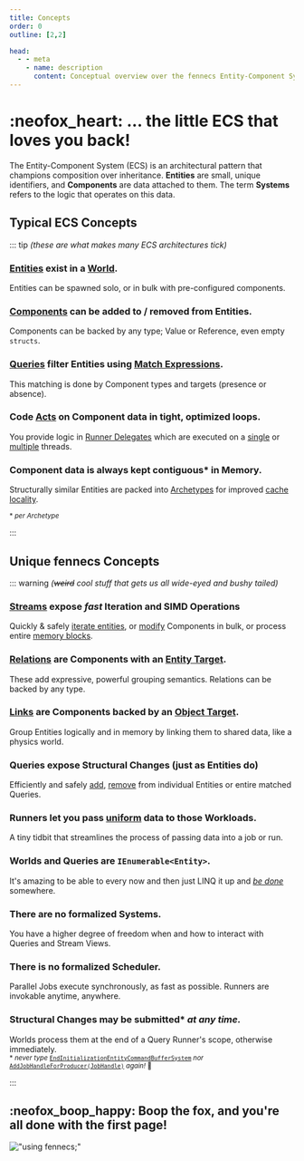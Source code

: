 ```yaml
---
title: Concepts
order: 0
outline: [2,2]

head:
  - - meta
    - name: description
      content: Conceptual overview over the fennecs Entity-Component System
---
```


# :neofox_heart: ... the little ECS that loves you back!
The Entity-Component System (ECS) is an architectural pattern that champions composition over inheritance. **Entities** are small, unique identifiers, and **Components** are data attached to them. The term **Systems** refers to the logic that operates on this data. 

## Typical ECS Concepts 

::: tip *(these are what makes many ECS architectures tick)*
### [Entities](Entities/) exist in a [World](World.md). 
Entities can be spawned solo, or in bulk with pre-configured components.

### [Components](Components/) can be added to / removed from Entities.
Components can be backed by any type; Value or Reference, even empty `structs`.

### [Queries](Queries/) filter Entities using [Match Expressions](Queries/Matching.md).
This matching is done by Component types and targets (presence or absence).

### Code [Acts](Streams/Stream.For.md) on Component data in tight, optimized loops.
You provide logic in [Runner Delegates](Streams/Delegates.md) which are executed on a [single](Streams/Stream.For.md) or [multiple](Streams/Stream.Job.md) threads.

### Component data is always kept contiguous* in Memory.
Structurally similar Entities are packed into [Archetypes](/docs/Components/index.md#archetype) for improved [cache locality](https://en.wikipedia.org/wiki/Locality_of_reference).

<sub>\* *per Archetype*</sub>

:::

## Unique fennecs Concepts 

::: warning *(~~weird~~ cool stuff that gets us all wide-eyed and bushy tailed)*
### [Streams](Streams/) expose *fast* Iteration and SIMD Operations 
Quickly & safely [iterate entities](Streams/Stream.For.md), or [modify](Streams/SIMD.md#streamblitc) Components in bulk, or process entire [memory blocks](Streams/Stream.Raw.md).

### [Relations](/docs/Components/Relation.md) are Components with an [Entity Target](Queries/Matching.md#match-targets).
These add expressive, powerful grouping semantics. Relations can be backed by any type.

### [Links](/docs/Components/Link.md) are Components backed by an [Object Target](Queries/Matching.md#match-targets).
Group Entities logically and in memory by linking them to shared data, like a physics world.

### Queries expose Structural Changes (just as Entities do)
Efficiently and safely [add](Queries/CRUD.md), [remove](Queries/CRUD.md) from individual Entities or entire matched Queries.

### Runners let you pass [uniform](Streams/Stream.For.md#uniforms-shmuniforms) data to those Workloads.
A tiny tidbit that streamlines the process of passing data into a job or run.

### Worlds and Queries are `IEnumerable<Entity>`.
It's amazing to be able to every now and then just LINQ it up and <u>*be done*</u> somewhere.

### There are no formalized Systems.
You have a higher degree of freedom when and how to interact with Queries and Stream Views.

### There is no formalized Scheduler.
Parallel Jobs execute synchronously, as fast as possible. Runners are invokable anytime, anywhere.  

### Structural Changes may be submitted\* *at any time.*
Worlds process them at the end of a Query Runner's scope, otherwise immediately.  
<sub>\* *never type* [`EndInitializationEntityCommandBufferSystem`](https://docs.unity3d.com/Packages/com.unity.entities@1.0/api/Unity.Entities.EndInitializationEntityCommandBufferSystem.html) *nor* [`AddJobHandleForProducer(JobHandle)`](https://docs.unity.cn/Packages/com.unity.entities@1.0/api/Unity.Entities.EntityCommandBufferSystem.AddJobHandleForProducer.html) *again!* 🦊</sub>

:::

## :neofox_boop_happy: Boop the fox, and you're all done with the first page!
!["using fennecs;"](https://fennecs.tech/img/fennecs-rule.png)
